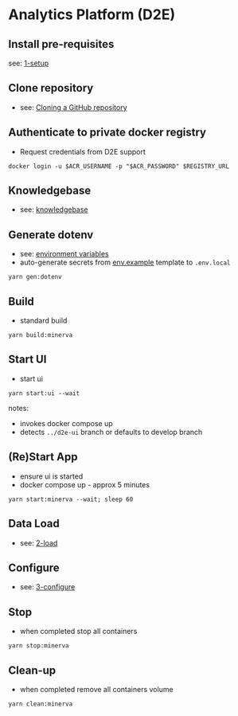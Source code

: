 # Analytics Platform (D2E)

## Install pre-requisites
see: [1-setup](docs/1-setup/README.md)

## Clone repository
- see: [Cloning a GitHub repository](https://docs.github.com/en/repositories/creating-and-managing-repositories/cloning-a-repository)

## Authenticate to private docker registry
- Request credentials from D2E support
```
docker login -u $ACR_USERNAME -p "$ACR_PASSWORD" $REGISTRY_URL
```

## Knowledgebase
- see: [knowledgebase](docs/knowledgebase)

## Generate dotenv
- see: [environment variables](docs/1-setup/environment-variables.md)
- auto-generate secrets from [env.example](env.example) template to `.env.local`
```
yarn gen:dotenv
```

## Build
- standard build
```
yarn build:minerva
```

## Start UI
- start ui
```
yarn start:ui --wait
```
notes:
- invokes docker compose up
- detects `../d2e-ui` branch or defaults to develop branch

## (Re)Start App
- ensure ui is started
- docker compose up - approx 5 minutes
```
yarn start:minerva --wait; sleep 60
```

## Data Load
- see: [2-load](docs/2-load)

## Configure
- see: [3-configure](docs/3-configure)

## Stop
- when completed stop all containers
```
yarn stop:minerva
```

## Clean-up
- when completed remove all containers volume
```
yarn clean:minerva
```
